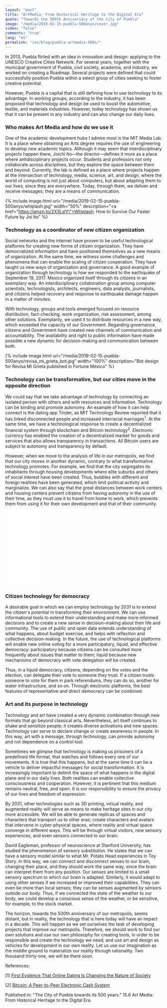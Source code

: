 ```yaml
---
layout: "post"
title: "ArtMedia: From Historical Heritage to the Digital Era"
quote: "Towards the 500th Anniversary of the City of Puebla"
image: "/media/2019-02-15-puebla-500anys/cover.jpg"
video: "false"
comments: "true"
lang: "es"
permalink: "/es/blog/puebla-artmedia-500s/"
---
```


In 2013, Puebla flirted with an idea in innovation and design: applying to the UNESCO Creative Cities Network. For several years, together with the municipal government of Puebla, civil society, academia, and industry, we worked on creating a Roadmap. Several projects were defined that could successfully position Puebla within a select group of cities seeking to foster creative potential.

However, Puebla is a capital that is still defining how to use technology to its advantage. In working groups, according to the industry, it has been proposed that technology and design be used to boost the automotive, textile, and materials industries. However, today technology has shown us that it can be present in any industry and can also change our daily lives.

### Who makes Art Media and how do we use it
One of the academic development hubs I admire most is the MIT Media Lab. It is a place where obtaining an Arts degree requires the use of engineering to develop new academic topics. Although it may seem that interdisciplinary projects happen there, Joichi Ito—the director—defines it more as a place where antidisciplinary projects occur. Students and professors not only collaborate across disciplines, but they explore the space between them and beyond. Currently, the lab is defined as a place where projects happen at the intersection of technology, media, science, art, and design; where the world of computing is not just about computers, but about adapting them to our lives, since they are everywhere. Today, through them, we deliver and receive messages; they are a means of communication.

{% include image.html url="/media/2019-02-15-puebla-500anys/whiplash.jpg" width="50%" description="<a href=\"https://amzn.to/2X3LslY\">Whiplash: How to Survive Our Faster Future by Joi Ito</a>" %}

### Technology as a coordinator of new citizen organization

Social networks and the internet have proven to be useful technological platforms for creating new forms of citizen organization. They have democratized information and have positioned themselves as a new means of organization. At the same time, we witness some challenges and phenomena that can enable the scaling of citizen cooperation. They have taught us new ways of organization and governance. A good example of organization through technology is how we responded to the earthquake of September 19, 2017. Mexico organized itself through its citizens in an exemplary way. An interdisciplinary collaboration group among computer scientists, technologists, architects, engineers, data analysts, journalists, and citizens helped recovery and response to earthquake damage happen in a matter of minutes.

With technology, groups and tools emerged focused on resource distribution, fact-checking, work organization, risk assessment, among other solutions. Exemplarily, we used it to distribute resources in a new way, which exceeded the capacity of our Government. Regarding governance, citizens and Government have created new channels of communication and accountability. The availability and right to public information have made possible a new dynamic for decision-making and communication between both.

{% include image.html url="/media/2019-02-15-puebla-500anys/revisa_mi_grieta_bot.jpg" width="100%" description="Bot design for Revisa Mi Grieta published in Fortune México" %}

### Technology can be transformative, but our cities move in the opposite direction
We could say that we take advantage of technology by connecting an isolated person with others and with resources and information. Technology can be binding and promote autonomy. An example of how it can help connect is the dating app Tinder, as MIT Technology Review reported that it has linked disconnected people and increased interracial marriages<sup>1</sup>. At the same time, we have a technological response to create a decentralized financial system through blockchain and Bitcoin technology<sup>2</sup>. Electronic currency has enabled the creation of a decentralized market for goods and services that also allows transparency in transactions. All Bitcoin users are subject to autonomy and transparency by default.

However, when we move to the analysis of life in our metropolis, we find that our city moves in another dynamic, contrary to what transformative technology promotes. For example, we find that the city segregates its inhabitants through housing developments where elite suburbs and others of social interest have been created. Thus, bubbles with different and foreign realities have been generated, which limit political activity and marginalize. We can also say that the great distances between work centers and housing centers prevent citizens from having autonomy in the use of their time, as they must use it to travel from home to work, which prevents them from using it for their own development and that of their community.

<iframe style="width:120px;height:240px;" marginwidth="0" marginheight="0" scrolling="no" frameborder="0" src="//ws-na.amazon-adsystem.com/widgets/q?ServiceVersion=20070822&OneJS=1&Operation=GetAdHtml&MarketPlace=US&source=ac&ref=tf_til&ad_type=product_link&tracking_id=devlabsmx-20&marketplace=amazon&region=US&placement=8416665958&asins=8416665958&linkId=3fda9d4ba4dc3992c5d5d84e5e1456e7&show_border=true&link_opens_in_new_window=true&price_color=333333&title_color=0d14e3&bg_color=ffffff">
</iframe>

### Citizen technology for democracy

A desirable goal in which we can employ technology by 2031 is to extend the citizen's potential in transforming their environment. We can use informational tools to extend their understanding and make more informed decisions and to create a new sense in decision-making about their life and community. The use of public and open data extends understanding of what happens, about budget exercise, and helps with reflection and collective decision-making. In the future, the use of technological platforms will enable new online voting for a more participatory, liquid, and effective democracy: participatory because citizens can be consulted more frequently about issues that matter to them; liquid because new mechanisms of democracy with vote delegation will be created.

Thus, in a liquid democracy, citizens, depending on the votes and the election, can delegate their vote to someone they trust. If a citizen trusts someone to vote for them in park referendums, they can do so, another for water infrastructure, and so on. Through electronic platforms, the best features of representative and direct democracy can be combined.

### Art and its purpose in technology

Technology and art have created a very dynamic combination through new formats that go beyond classical arts. Nevertheless, art itself continues to shake and sensitize people; it creates diverse activations and new spaces. Technology can serve to declare change or create awareness in people. In this way, art with a message, through technology, can provide autonomy and not dependence on a control tool.

Sometimes we glimpse that technology is making us prisoners of a predefined life format, that watches and follows every one of our movements. It is true that this happens, but at the same time it can be a vehicle to deliver impactful messages for social transformation. It is increasingly important to delimit the space of what happens in the digital plane and in our daily lives. Both realities can enable collective consciousness and cooperation. However, it is pertinent that this medium remains neutral, free, and open. It is our responsibility to ensure the privacy of our lives and freedom of expression.

By 2031, other technologies such as 3D printing, virtual reality, and augmented reality will serve as means to make heritage sites in our city more accessible. We will be able to generate replicas of spaces and characters that transport us to other eras; create characters and avatars that intervene in cyber-physical spaces, where reality and virtual space converge in different ways. This will be through virtual visitors, new sensory experiences, and even sensors connected to our brain.

David Eagleman, professor of neuroscience at Stanford University, has studied the phenomenon of sensory substitution. He states that we can have a sensory model similar to what Mr. Potato Head experiences in Toy Story. In this way, we can connect and disconnect senses to our brain, changing their place, and they should work the same way, since the brain can interpret them from any position. Our senses are limited to a small sensory spectrum to which our brain is adapted. Similarly, it would adapt to using other senses if we increased or improved their capabilities. They can even be more than local senses; they can be senses augmented by sensors outside our body. Thus, if we connected the state of the weather to our body, we could develop a conscious sense of the weather, or be sensitive, for example, to the stock market.

The horizon, towards the 500th anniversary of our metropolis, seems distant, but in reality, the technology that is here today will have an impact in a decade. This will happen as we set ourselves the task of developing projects that improve our metropolis. Therefore, we should work to find our own solutions and use our own philosophy for creating tools, in order to be responsible and create the technology we need, and use art and design as vehicles for development in our own reality. Let us use our imagination as the middle ground to materialize our reality through rationality. Two thousand thirty-one, we will be there soon.


References:

[1] [First Evidence That Online Dating Is Changing the Nature of Society](https://www.technologyreview.com/s/609091/first-evidence-that-online-dating-is-changing-the-nature-of-society/)

[2] [Bitcoin: A Peer-to-Peer Electronic Cash System](https://bitcoin.org/bitcoin.pdf)

Published in: 
"The City of Puebla towards its 500 years." 
15.6 Art Media: From Historical Heritage to the Digital Era.
